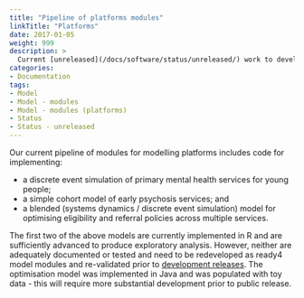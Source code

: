 ```yaml
---
title: "Pipeline of platforms modules"
linkTitle: "Platforms"
date: 2017-01-05
weight: 999
description: >
  Current [unreleased](/docs/software/status/unreleased/) work to develop [modules](/docs/getting-started/concepts/module/) for modelling the optimal staffing and configuration of support services for young people.
categories: 
- Documentation
tags: 
- Model
- Model - modules
- Model - modules (platforms)
- Status
- Status - unreleased
---
```


Our current pipeline of modules for modelling platforms includes code for implementing:

- a discrete event simulation of primary mental health services for young people; 
- a simple cohort model of early psychosis services; and
- a blended (systems dynamics / discrete event simulation) model for optimising eligibility and referral policies across multiple services. 

The first two of the above models are currently implemented in R and are sufficiently advanced to produce exploratory analysis. However, neither are adequately documented or tested and need to be redeveloped as ready4 model modules and re-validated prior to [development releases](/docs/software/status/development-releases/).  The optimisation model was implemented in Java and was populated with toy data - this will require more substantial development prior to public release.

